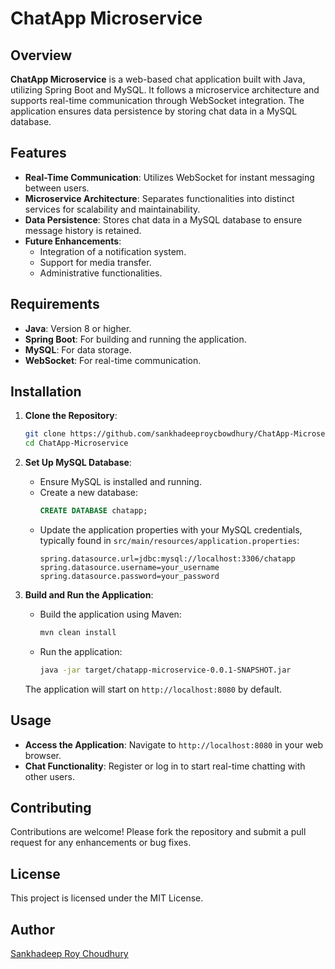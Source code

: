 # ChatApp Microservice

## Overview

**ChatApp Microservice** is a web-based chat application built with Java, utilizing Spring Boot and MySQL. It follows a microservice architecture and supports real-time communication through WebSocket integration. The application ensures data persistence by storing chat data in a MySQL database.

## Features

- **Real-Time Communication**: Utilizes WebSocket for instant messaging between users.
- **Microservice Architecture**: Separates functionalities into distinct services for scalability and maintainability.
- **Data Persistence**: Stores chat data in a MySQL database to ensure message history is retained.
- **Future Enhancements**:
  - Integration of a notification system.
  - Support for media transfer.
  - Administrative functionalities.

## Requirements

- **Java**: Version 8 or higher.
- **Spring Boot**: For building and running the application.
- **MySQL**: For data storage.
- **WebSocket**: For real-time communication.

## Installation

1. **Clone the Repository**:
   ```bash
   git clone https://github.com/sankhadeeproycbowdhury/ChatApp-Microservice.git
   cd ChatApp-Microservice
   ```

2. **Set Up MySQL Database**:
   - Ensure MySQL is installed and running.
   - Create a new database:
     ```sql
     CREATE DATABASE chatapp;
     ```
   - Update the application properties with your MySQL credentials, typically found in `src/main/resources/application.properties`:
     ```
     spring.datasource.url=jdbc:mysql://localhost:3306/chatapp
     spring.datasource.username=your_username
     spring.datasource.password=your_password
     ```

3. **Build and Run the Application**:
   - Build the application using Maven:
     ```bash
     mvn clean install
     ```
   - Run the application:
     ```bash
     java -jar target/chatapp-microservice-0.0.1-SNAPSHOT.jar
     ```
   The application will start on `http://localhost:8080` by default.

## Usage

- **Access the Application**: Navigate to `http://localhost:8080` in your web browser.
- **Chat Functionality**: Register or log in to start real-time chatting with other users.

## Contributing

Contributions are welcome! Please fork the repository and submit a pull request for any enhancements or bug fixes.

## License

This project is licensed under the MIT License.

## Author

[Sankhadeep Roy Choudhury](https://github.com/sankhadeeproycbowdhury)

